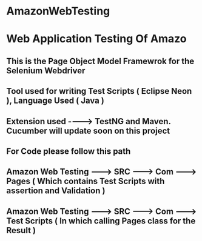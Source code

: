 # AmazonWebTesting
# Web Application Testing Of Amazo


## This is the Page Object Model Framewrok for the Selenium Webdriver
## Tool used for writing Test Scripts ( Eclipse Neon ), Language Used ( Java ) 
## Extension used ----> TestNG and Maven. Cucumber will update soon on this project 



## For Code please follow this path

## Amazon Web Testing ---> SRC ---> Com ---> Pages ( Which contains Test Scripts with assertion and Validation )
## Amazon Web Testing ---> SRC ---> Com ---> Test Scripts ( In which calling Pages class for the Result )

